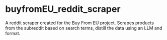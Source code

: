 # buyfromEU_reddit_scraper
A reddit scraper created for the Buy From EU project. Scrapes products from the subreddit based on search terms, distill the data using an LLM and format.
